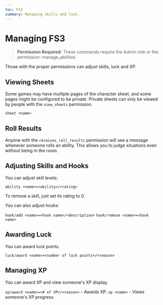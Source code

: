 ```yaml
---
toc: FS3
summary: Managing skills and luck.
---
```

# Managing FS3

> **Permission Required:** These commands require the Admin role or the permission: manage\_abilities

Those with the proper permissions can adjust skills, luck and XP.

## Viewing Sheets

Some games may have multiple pages of the character sheet, and some pages might be configured to be private.  Private sheets can only be viewed by people with the `view_sheets` permission.

`sheet <name>`

## Roll Results

Anyone with the `receives_roll_results` permission will see a message whenever someone rolls an ability.  This allows you to judge situations even without being in the room.

## Adjusting Skills and Hooks

You can adjust skill levels:

`ability <name>=<ability>/<rating>`

To remove a skill, just set its rating to 0.

You can also adjust hooks:

`hook/add <name>=<hook name>/<description>`
`hook/remove <name>=<hook name>`

## Awarding Luck

You can award luck points.

`luck/award <name>=<number of luck points>/<reason>`

## Managing XP

You can award XP and view someone's XP display.

`xp/award <name>=<# of XP>/<reason>` - Awards XP.
`xp <name>` - Views someone's XP progress.